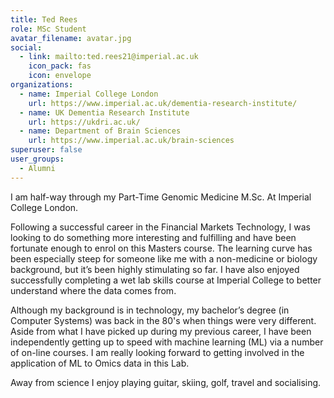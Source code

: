 ```yaml
---
title: Ted Rees
role: MSc Student
avatar_filename: avatar.jpg
social:
  - link: mailto:ted.rees21@imperial.ac.uk
    icon_pack: fas
    icon: envelope
organizations:
  - name: Imperial College London
    url: https://www.imperial.ac.uk/dementia-research-institute/
  - name: UK Dementia Research Institute
    url: https://ukdri.ac.uk/
  - name: Department of Brain Sciences
    url: https://www.imperial.ac.uk/brain-sciences
superuser: false
user_groups:
  - Alumni
---
```

I am half-way through my Part-Time Genomic Medicine M.Sc. At Imperial College London.

Following a successful career in the Financial Markets Technology, I was looking to do something more interesting and fulfilling and have been fortunate enough to enrol on this Masters course. The learning curve has been especially steep for someone like me with a non-medicine or biology background, but it’s been highly stimulating so far. I have also enjoyed successfully completing a wet lab skills course at Imperial College to better understand where the data comes from.

Although my background is in technology, my bachelor’s degree (in Computer Systems) was back in the 80's when things were very different. Aside from what I have picked up during my previous career, I have been independently getting up to speed with machine learning (ML) via a number of on-line courses.  I am really looking forward to getting involved in the application of ML to Omics data in this Lab.

Away from science I enjoy playing guitar, skiing, golf, travel and socialising.
